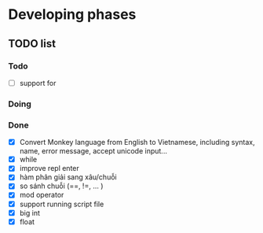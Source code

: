 # Developing phases

## TODO list

### Todo

- [ ] support for

### Doing

### Done

- [x] Convert Monkey language from English to Vietnamese, including syntax, name, error message, accept unicode input...
- [x] while
- [x] improve repl enter
- [X] hàm phân giải sang xâu/chuỗi
- [X] so sánh chuỗi (==, !=, ... )
- [X] mod operator
- [x] support running script file
- [x] big int
- [x] float